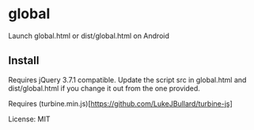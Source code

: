 # global
Launch global.html or dist/global.html on Android

## Install
Requires jQuery 3.7.1 compatible. Update the script src in global.html and dist/global.html if you change it out from the one provided.

Requires (turbine.min.js)[https://github.com/LukeJBullard/turbine-js]

License: MIT
